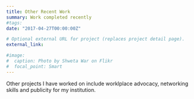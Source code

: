 ```yaml
---
title: Other Recent Work
summary: Work completed recently
#tags:
date: "2017-04-27T00:00:00Z"

# Optional external URL for project (replaces project detail page).
external_link: 

#image:
#  caption: Photo by Shweta War on Flikr
#  focal_point: Smart
---
```


Other projects I have worked on include worklplace advocacy, networking skills and publicity for my institution.